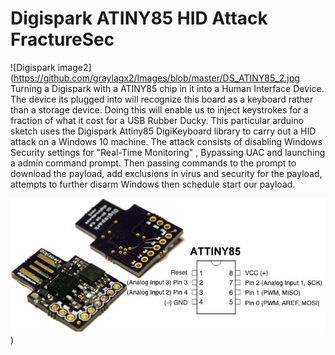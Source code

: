 # Digispark ATINY85 HID Attack FractureSec
![Digispark image2](https://github.com/graylagx2/Images/blob/master/DS_ATINY85_2.jpg
Turning a Digispark with a ATINY85 chip in it into a Human Interface Device. The device its plugged into will recognize this board as a keyboard rather than a storage device. Doing this will enable us to inject keystrokes for a fraction of what it cost for a USB Rubber Ducky. This particular arduino sketch uses the Digispark Attiny85 DigiKeyboard library to carry out a HID attack on a Windows 10 machine. The attack consists of disabling Windows Security settings for "Real-Time Monitoring" , Bypassing UAC and launching a admin command prompt. Then passing commands to the prompt to download the payload, add exclusions in virus and security for the payload, attempts to further disarm Windows then schedule start our payload.


![DIgispark image1](https://github.com/graylagx2/Images/blob/master/DS_ATINY85_1.jpg)
)
